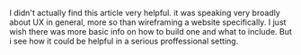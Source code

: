 I didn't actually find this article very helpful. it was speaking very broadly about UX in general, more so than wireframing a website specifically. I just wish there was more basic info on how to build one and what to include. But i see how it could be helpful in a serious proffessional setting. 